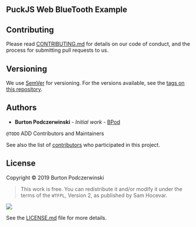 ## PuckJS Web BlueTooth Example

## Contributing

Please read [CONTRIBUTING.md](CONTRIBUTING.md) for details on our code of conduct, and the process for submitting pull requests to us.

## Versioning

We use [SemVer](http://semver.org/) for versioning. For the versions available, see the [tags on this repository](https://github.com/bpod/puckStatus/tags).

## Authors

- **Burton Podczerwinski** - _Initial work_ - [BPod](https://github.com/bpod)

`@TODO` ADD Contributors and Maintainers

See also the list of [contributors](https://github.com/bpod/puckStatus/graphs/contributors) who participated in this project.

## License

Copyright © 2019 Burton Podczerwinski

> This work is free. You can redistribute it and/or modify it under the
> terms of the `WTFPL`, Version 2,
> as published by Sam Hocevar.

![](http://www.wtfpl.net/wp-content/uploads/2012/12/logo-220x1601.png)

See the [LICENSE.md](https://github.com/bpod/puckStatus/blob/develop/LICENSE.MD) file for more details.
